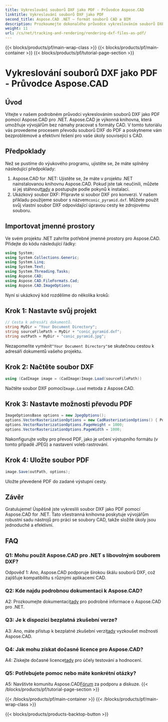 ```yaml
---
title: Vykreslování souborů DXF jako PDF - Průvodce Aspose.CAD
linktitle: Vykreslování souborů DXF jako PDF
second_title: Aspose.CAD .NET – formát souborů CAD a BIM
description: Prozkoumejte dokonalého průvodce vykreslováním souborů DXF jako PDF pomocí Aspose.CAD pro .NET. Převádějte bez námahy soubory CAD pomocí našeho podrobného návodu.
weight: 11
url: /cs/net/tracking-and-rendering/rendering-dxf-files-as-pdf/
---
```


{{< blocks/products/pf/main-wrap-class >}}
{{< blocks/products/pf/main-container >}}
{{< blocks/products/pf/tutorial-page-section >}}

# Vykreslování souborů DXF jako PDF - Průvodce Aspose.CAD

## Úvod

Vítejte v našem podrobném průvodci vykreslováním souborů DXF jako PDF pomocí Aspose.CAD pro .NET. Aspose.CAD je výkonná knihovna, která umožňuje vývojářům bez námahy pracovat s formáty CAD. V tomto tutoriálu vás provedeme procesem převodu souborů DXF do PDF a poskytneme vám bezproblémové a efektivní řešení pro vaše úkoly související s CAD.

## Předpoklady

Než se pustíme do výukového programu, ujistěte se, že máte splněny následující předpoklady:
1.  Aspose.CAD for .NET: Ujistěte se, že máte v projektu .NET nainstalovanou knihovnu Aspose.CAD. Pokud jste tak neučinili, můžete si jej stáhnout[tady](https://releases.aspose.com/cad/net/) a postupujte podle pokynů k instalaci.
2.  Ukázkový soubor DXF: Připravte si soubor DXF pro konverzi. V našem příkladu použijeme soubor s názvem`conic_pyramid.dxf`. Můžete použít svůj vlastní soubor DXF odpovídající úpravou cesty ke zdrojovému souboru.

## Importovat jmenné prostory

Ve svém projektu .NET zahrňte potřebné jmenné prostory pro Aspose.CAD. Přidejte do kódu následující řádky:

```csharp
using System;
using System.Collections.Generic;
using System.Linq;
using System.Text;
using System.Threading.Tasks;
using Aspose.CAD;
using Aspose.CAD.FileFormats.Cad;
using Aspose.CAD.ImageOptions;
```
Nyní si ukázkový kód rozdělíme do několika kroků:

## Krok 1: Nastavte svůj projekt

```csharp
// Cesta k adresáři dokumentů.
string MyDir = "Your Document Directory";
string sourceFilePath = MyDir + "conic_pyramid.dxf";
string outPath = MyDir + "conic_pyramid.jpg";
```
 Nezapomeňte vyměnit`"Your Document Directory"`se skutečnou cestou k adresáři dokumentů vašeho projektu.

## Krok 2: Načtěte soubor DXF

```csharp
using (CadImage image = (CadImage)Image.Load(sourceFilePath))
```
 Načtěte soubor DXF pomocí`Image.Load` metoda z Aspose.CAD.

## Krok 3: Nastavte možnosti převodu PDF

```csharp
ImageOptionsBase options = new JpegOptions();
options.VectorRasterizationOptions = new CadRasterizationOptions() { PdfProductLocation = MyDir };
options.VectorRasterizationOptions.PageHeight = 1000;
options.VectorRasterizationOptions.PageWidth = 1000;
```

Nakonfigurujte volby pro převod PDF, jako je určení výstupního formátu (v tomto případě JPEG) a nastavení voleb rastrování.

## Krok 4: Uložte soubor PDF

```csharp
image.Save(outPath, options);
```

Uložte převedené PDF do zadané výstupní cesty.

## Závěr

Gratulujeme! Úspěšně jste vykreslili soubor DXF jako PDF pomocí Aspose.CAD for .NET. Tato všestranná knihovna poskytuje vývojářům robustní sadu nástrojů pro práci se soubory CAD, takže složité úkoly jsou jednoduché a efektivní.

## FAQ

### Q1: Mohu použít Aspose.CAD pro .NET s libovolným souborem DXF?

Odpověď 1: Ano, Aspose.CAD podporuje širokou škálu souborů DXF, což zajišťuje kompatibilitu s různými aplikacemi CAD.

### Q2: Kde najdu podrobnou dokumentaci k Aspose.CAD?

 A2: Prozkoumejte dokumentaci[tady](https://reference.aspose.com/cad/net/) pro podrobné informace o Aspose.CAD pro .NET.

### Q3: Je k dispozici bezplatná zkušební verze?

 A3: Ano, máte přístup k bezplatné zkušební verzi[tady](https://releases.aspose.com/) vyzkoušet možnosti Aspose.CAD.

### Q4: Jak mohu získat dočasné licence pro Aspose.CAD?

 A4: Získejte dočasné licence[tady](https://purchase.aspose.com/temporary-license/) pro účely testování a hodnocení.

### Q5: Potřebujete pomoc nebo máte konkrétní otázky?

 A5: Navštivte komunitu Aspose.CAD[Fórum](https://forum.aspose.com/c/cad/19) za podporu a diskuze.
{{< /blocks/products/pf/tutorial-page-section >}}

{{< /blocks/products/pf/main-container >}}
{{< /blocks/products/pf/main-wrap-class >}}

{{< blocks/products/products-backtop-button >}}
